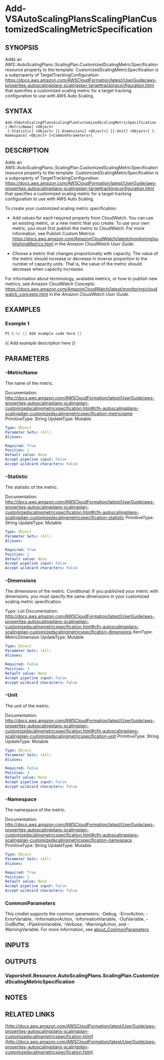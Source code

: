 # Add-VSAutoScalingPlansScalingPlanCustomizedScalingMetricSpecification

## SYNOPSIS
Adds an AWS::AutoScalingPlans::ScalingPlan.CustomizedScalingMetricSpecification resource property to the template.
CustomizedScalingMetricSpecification is a subproperty of TargetTrackingConfiguration: https://docs.aws.amazon.com/AWSCloudFormation/latest/UserGuide/aws-properties-autoscalingplans-scalingplan-targettrackingconfiguration.html that specifies a customized scaling metric for a target tracking configuration to use with AWS Auto Scaling.

## SYNTAX

```
Add-VSAutoScalingPlansScalingPlanCustomizedScalingMetricSpecification [-MetricName] <Object>
 [-Statistic] <Object> [[-Dimensions] <Object>] [[-Unit] <Object>] [-Namespace] <Object> [<CommonParameters>]
```

## DESCRIPTION
Adds an AWS::AutoScalingPlans::ScalingPlan.CustomizedScalingMetricSpecification resource property to the template.
CustomizedScalingMetricSpecification is a subproperty of TargetTrackingConfiguration: https://docs.aws.amazon.com/AWSCloudFormation/latest/UserGuide/aws-properties-autoscalingplans-scalingplan-targettrackingconfiguration.html that specifies a customized scaling metric for a target tracking configuration to use with AWS Auto Scaling.

To create your customized scaling metric specification:

+ Add values for each required property from CloudWatch.
You can use an existing metric, or a new metric that you create.
To use your own metric, you must first publish the metric to CloudWatch.
For more information, see Publish Custom Metrics: https://docs.aws.amazon.com/AmazonCloudWatch/latest/monitoring/publishingMetrics.html in the *Amazon CloudWatch User Guide*.

+ Choose a metric that changes proportionally with capacity.
The value of the metric should increase or decrease in inverse proportion to the number of capacity units.
That is, the value of the metric should decrease when capacity increases.

For information about terminology, available metrics, or how to publish new metrics, see Amazon CloudWatch Concepts: https://docs.aws.amazon.com/AmazonCloudWatch/latest/monitoring/cloudwatch_concepts.html in the *Amazon CloudWatch User Guide*.

## EXAMPLES

### Example 1
```powershell
PS C:\> {{ Add example code here }}
```

{{ Add example description here }}

## PARAMETERS

### -MetricName
The name of the metric.

Documentation: http://docs.aws.amazon.com/AWSCloudFormation/latest/UserGuide/aws-properties-autoscalingplans-scalingplan-customizedscalingmetricspecification.html#cfn-autoscalingplans-scalingplan-customizedscalingmetricspecification-metricname
PrimitiveType: String
UpdateType: Mutable

```yaml
Type: Object
Parameter Sets: (All)
Aliases:

Required: True
Position: 1
Default value: None
Accept pipeline input: False
Accept wildcard characters: False
```

### -Statistic
The statistic of the metric.

Documentation: http://docs.aws.amazon.com/AWSCloudFormation/latest/UserGuide/aws-properties-autoscalingplans-scalingplan-customizedscalingmetricspecification.html#cfn-autoscalingplans-scalingplan-customizedscalingmetricspecification-statistic
PrimitiveType: String
UpdateType: Mutable

```yaml
Type: Object
Parameter Sets: (All)
Aliases:

Required: True
Position: 2
Default value: None
Accept pipeline input: False
Accept wildcard characters: False
```

### -Dimensions
The dimensions of the metric.
Conditional: If you published your metric with dimensions, you must specify the same dimensions in your customized scaling metric specification.

Type: List
Documentation: http://docs.aws.amazon.com/AWSCloudFormation/latest/UserGuide/aws-properties-autoscalingplans-scalingplan-customizedscalingmetricspecification.html#cfn-autoscalingplans-scalingplan-customizedscalingmetricspecification-dimensions
ItemType: MetricDimension
UpdateType: Mutable

```yaml
Type: Object
Parameter Sets: (All)
Aliases:

Required: False
Position: 3
Default value: None
Accept pipeline input: False
Accept wildcard characters: False
```

### -Unit
The unit of the metric.

Documentation: http://docs.aws.amazon.com/AWSCloudFormation/latest/UserGuide/aws-properties-autoscalingplans-scalingplan-customizedscalingmetricspecification.html#cfn-autoscalingplans-scalingplan-customizedscalingmetricspecification-unit
PrimitiveType: String
UpdateType: Mutable

```yaml
Type: Object
Parameter Sets: (All)
Aliases:

Required: False
Position: 4
Default value: None
Accept pipeline input: False
Accept wildcard characters: False
```

### -Namespace
The namespace of the metric.

Documentation: http://docs.aws.amazon.com/AWSCloudFormation/latest/UserGuide/aws-properties-autoscalingplans-scalingplan-customizedscalingmetricspecification.html#cfn-autoscalingplans-scalingplan-customizedscalingmetricspecification-namespace
PrimitiveType: String
UpdateType: Mutable

```yaml
Type: Object
Parameter Sets: (All)
Aliases:

Required: True
Position: 5
Default value: None
Accept pipeline input: False
Accept wildcard characters: False
```

### CommonParameters
This cmdlet supports the common parameters: -Debug, -ErrorAction, -ErrorVariable, -InformationAction, -InformationVariable, -OutVariable, -OutBuffer, -PipelineVariable, -Verbose, -WarningAction, and -WarningVariable. For more information, see [about_CommonParameters](http://go.microsoft.com/fwlink/?LinkID=113216).

## INPUTS

## OUTPUTS

### Vaporshell.Resource.AutoScalingPlans.ScalingPlan.CustomizedScalingMetricSpecification
## NOTES

## RELATED LINKS

[http://docs.aws.amazon.com/AWSCloudFormation/latest/UserGuide/aws-properties-autoscalingplans-scalingplan-customizedscalingmetricspecification.html](http://docs.aws.amazon.com/AWSCloudFormation/latest/UserGuide/aws-properties-autoscalingplans-scalingplan-customizedscalingmetricspecification.html)

